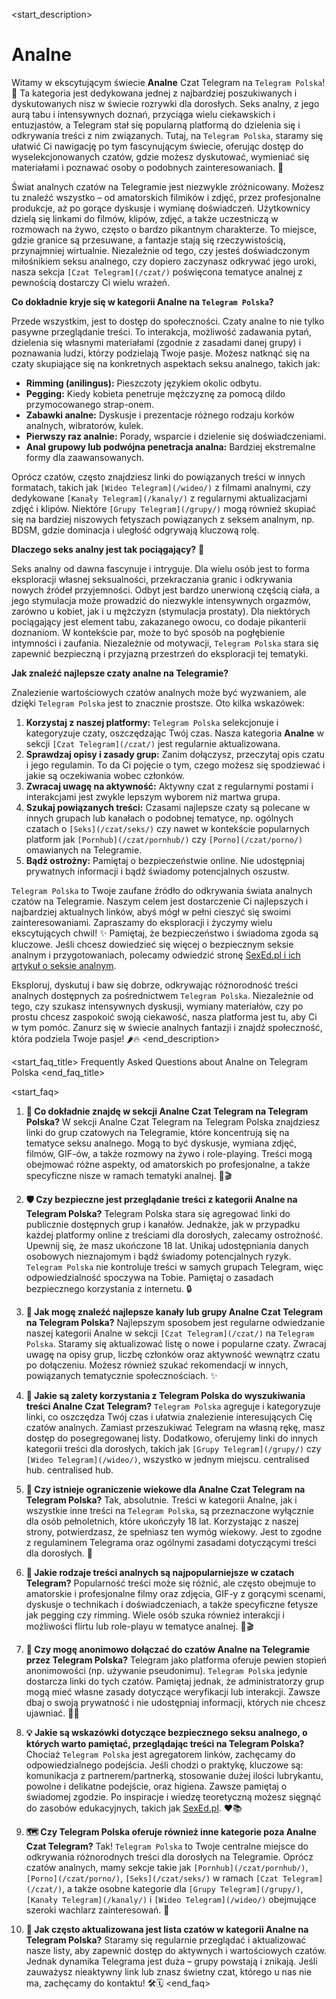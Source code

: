 <start_description>
# Analne

Witamy w ekscytującym świecie **Analne** Czat Telegram na `Telegram Polska`! 🍑 Ta kategoria jest dedykowana jednej z najbardziej poszukiwanych i dyskutowanych nisz w świecie rozrywki dla dorosłych. Seks analny, z jego aurą tabu i intensywnych doznań, przyciąga wielu ciekawskich i entuzjastów, a Telegram stał się popularną platformą do dzielenia się i odkrywania treści z nim związanych. Tutaj, na `Telegram Polska`, staramy się ułatwić Ci nawigację po tym fascynującym świecie, oferując dostęp do wyselekcjonowanych czatów, gdzie możesz dyskutować, wymieniać się materiałami i poznawać osoby o podobnych zainteresowaniach. 🚀

Świat analnych czatów na Telegramie jest niezwykle zróżnicowany. Możesz tu znaleźć wszystko – od amatorskich filmików i zdjęć, przez profesjonalne produkcje, aż po gorące dyskusje i wymianę doświadczeń. Użytkownicy dzielą się linkami do filmów, klipów, zdjęć, a także uczestniczą w rozmowach na żywo, często o bardzo pikantnym charakterze. To miejsce, gdzie granice są przesuwane, a fantazje stają się rzeczywistością, przynajmniej wirtualnie. Niezależnie od tego, czy jesteś doświadczonym miłośnikiem seksu analnego, czy dopiero zaczynasz odkrywać jego uroki, nasza sekcja `[Czat Telegram](/czat/)` poświęcona tematyce analnej z pewnością dostarczy Ci wielu wrażeń.

**Co dokładnie kryje się w kategorii Analne na `Telegram Polska`?**

Przede wszystkim, jest to dostęp do społeczności. Czaty analne to nie tylko pasywne przeglądanie treści. To interakcja, możliwość zadawania pytań, dzielenia się własnymi materiałami (zgodnie z zasadami danej grupy) i poznawania ludzi, którzy podzielają Twoje pasje. Możesz natknąć się na czaty skupiające się na konkretnych aspektach seksu analnego, takich jak:
*   **Rimming (anilingus):** Pieszczoty językiem okolic odbytu.
*   **Pegging:** Kiedy kobieta penetruje mężczyznę za pomocą dildo przymocowanego strap-onem.
*   **Zabawki analne:** Dyskusje i prezentacje różnego rodzaju korków analnych, wibratorów, kulek.
*   **Pierwszy raz analnie:** Porady, wsparcie i dzielenie się doświadczeniami.
*   **Anal grupowy lub podwójna penetracja analna:** Bardziej ekstremalne formy dla zaawansowanych.

Oprócz czatów, często znajdziesz linki do powiązanych treści w innych formatach, takich jak `[Wideo Telegram](/wideo/)` z filmami analnymi, czy dedykowane `[Kanały Telegram](/kanaly/)` z regularnymi aktualizacjami zdjęć i klipów. Niektóre `[Grupy Telegram](/grupy/)` mogą również skupiać się na bardziej niszowych fetyszach powiązanych z seksem analnym, np. BDSM, gdzie dominacja i uległość odgrywają kluczową rolę.

**Dlaczego seks analny jest tak pociągający?** 🤔

Seks analny od dawna fascynuje i intryguje. Dla wielu osób jest to forma eksploracji własnej seksualności, przekraczania granic i odkrywania nowych źródeł przyjemności. Odbyt jest bardzo unerwioną częścią ciała, a jego stymulacja może prowadzić do niezwykle intensywnych orgazmów, zarówno u kobiet, jak i u mężczyzn (stymulacja prostaty). Dla niektórych pociągający jest element tabu, zakazanego owocu, co dodaje pikanterii doznaniom. W kontekście par, może to być sposób na pogłębienie intymności i zaufania. Niezależnie od motywacji, `Telegram Polska` stara się zapewnić bezpieczną i przyjazną przestrzeń do eksploracji tej tematyki.

**Jak znaleźć najlepsze czaty analne na Telegramie?**

Znalezienie wartościowych czatów analnych może być wyzwaniem, ale dzięki `Telegram Polska` jest to znacznie prostsze. Oto kilka wskazówek:
1.  **Korzystaj z naszej platformy:** `Telegram Polska` selekcjonuje i kategoryzuje czaty, oszczędzając Twój czas. Nasza kategoria **Analne** w sekcji `[Czat Telegram](/czat/)` jest regularnie aktualizowana.
2.  **Sprawdzaj opisy i zasady grup:** Zanim dołączysz, przeczytaj opis czatu i jego regulamin. To da Ci pojęcie o tym, czego możesz się spodziewać i jakie są oczekiwania wobec członków.
3.  **Zwracaj uwagę na aktywność:** Aktywny czat z regularnymi postami i interakcjami jest zwykle lepszym wyborem niż martwa grupa.
4.  **Szukaj powiązanych treści:** Czasami najlepsze czaty są polecane w innych grupach lub kanałach o podobnej tematyce, np. ogólnych czatach o `[Seks](/czat/seks/)` czy nawet w kontekście popularnych platform jak `[Pornhub](/czat/pornhub/)` czy `[Porno](/czat/porno/)` omawianych na Telegramie.
5.  **Bądź ostrożny:** Pamiętaj o bezpieczeństwie online. Nie udostępniaj prywatnych informacji i bądź świadomy potencjalnych oszustw.

`Telegram Polska` to Twoje zaufane źródło do odkrywania świata analnych czatów na Telegramie. Naszym celem jest dostarczenie Ci najlepszych i najbardziej aktualnych linków, abyś mógł w pełni cieszyć się swoimi zainteresowaniami. Zapraszamy do eksploracji i życzymy wielu ekscytujących chwil! ✨ Pamiętaj, że bezpieczeństwo i świadoma zgoda są kluczowe. Jeśli chcesz dowiedzieć się więcej o bezpiecznym seksie analnym i przygotowaniach, polecamy odwiedzić stronę [SexEd.pl i ich artykuł o seksie analnym](https://sexed.pl/wiedza/seks/seks-analny-jak-sie-przygotowac-co-warto-wiedziec).

Eksploruj, dyskutuj i baw się dobrze, odkrywając różnorodność treści analnych dostępnych za pośrednictwem `Telegram Polska`. Niezależnie od tego, czy szukasz intensywnych dyskusji, wymiany materiałów, czy po prostu chcesz zaspokoić swoją ciekawość, nasza platforma jest tu, aby Ci w tym pomóc. Zanurz się w świecie analnych fantazji i znajdź społeczność, która podziela Twoje pasje! 🌶️🔥
<end_description>

<start_faq_title>
Frequently Asked Questions about Analne on Telegram Polska
<end_faq_title>

<start_faq>
1. **🤔 Co dokładnie znajdę w sekcji Analne Czat Telegram na Telegram Polska?**
W sekcji Analne Czat Telegram na Telegram Polska znajdziesz linki do grup czatowych na Telegramie, które koncentrują się na tematyce seksu analnego. Mogą to być dyskusje, wymiana zdjęć, filmów, GIF-ów, a także rozmowy na żywo i role-playing. Treści mogą obejmować różne aspekty, od amatorskich po profesjonalne, a także specyficzne nisze w ramach tematyki analnej. 💬🎬

2. **🛡️ Czy bezpieczne jest przeglądanie treści z kategorii Analne na Telegram Polska?**
Telegram Polska stara się agregować linki do publicznie dostępnych grup i kanałów. Jednakże, jak w przypadku każdej platformy online z treściami dla dorosłych, zalecamy ostrożność. Upewnij się, że masz ukończone 18 lat. Unikaj udostępniania danych osobowych nieznajomym i bądź świadomy potencjalnych ryzyk. `Telegram Polska` nie kontroluje treści w samych grupach Telegram, więc odpowiedzialność spoczywa na Tobie. Pamiętaj o zasadach bezpiecznego korzystania z internetu. 🔒

3. **🚀 Jak mogę znaleźć najlepsze kanały lub grupy Analne Czat Telegram na Telegram Polska?**
Najlepszym sposobem jest regularne odwiedzanie naszej kategorii Analne w sekcji `[Czat Telegram](/czat/)` na `Telegram Polska`. Staramy się aktualizować listę o nowe i popularne czaty. Zwracaj uwagę na opisy grup, liczbę członków oraz aktywność wewnątrz czatu po dołączeniu. Możesz również szukać rekomendacji w innych, powiązanych tematycznie społecznościach. ✨

4. **🌟 Jakie są zalety korzystania z Telegram Polska do wyszukiwania treści Analne Czat Telegram?**
`Telegram Polska` agreguje i kategoryzuje linki, co oszczędza Twój czas i ułatwia znalezienie interesujących Cię czatów analnych. Zamiast przeszukiwać Telegram na własną rękę, masz dostęp do posegregowanej listy. Dodatkowo, oferujemy linki do innych kategorii treści dla dorosłych, takich jak `[Grupy Telegram](/grupy/)` czy `[Wideo Telegram](/wideo/)`, wszystko w jednym miejscu.  centralised hub.  centralised hub.

5. **🔞 Czy istnieje ograniczenie wiekowe dla Analne Czat Telegram na Telegram Polska?**
Tak, absolutnie. Treści w kategorii Analne, jak i wszystkie inne treści na `Telegram Polska`, są przeznaczone wyłącznie dla osób pełnoletnich, które ukończyły 18 lat. Korzystając z naszej strony, potwierdzasz, że spełniasz ten wymóg wiekowy. Jest to zgodne z regulaminem Telegrama oraz ogólnymi zasadami dotyczącymi treści dla dorosłych. 🔞

6. **🌈 Jakie rodzaje treści analnych są najpopularniejsze w czatach Telegram?**
Popularność treści może się różnić, ale często obejmuje to amatorskie i profesjonalne filmy oraz zdjęcia, GIF-y z gorącymi scenami, dyskusje o technikach i doświadczeniach, a także specyficzne fetysze jak pegging czy rimming. Wiele osób szuka również interakcji i możliwości flirtu lub role-playu w tematyce analnej. 🍑🎬

7. **🤫 Czy mogę anonimowo dołączać do czatów Analne na Telegramie przez Telegram Polska?**
Telegram jako platforma oferuje pewien stopień anonimowości (np. używanie pseudonimu). `Telegram Polska` jedynie dostarcza linki do tych czatów. Pamiętaj jednak, że administratorzy grup mogą mieć własne zasady dotyczące weryfikacji lub interakcji. Zawsze dbaj o swoją prywatność i nie udostępniaj informacji, których nie chcesz ujawniać. 🕵️‍♂️

8. **💡 Jakie są wskazówki dotyczące bezpiecznego seksu analnego, o których warto pamiętać, przeglądając treści na Telegram Polska?**
Chociaż `Telegram Polska` jest agregatorem linków, zachęcamy do odpowiedzialnego podejścia. Jeśli chodzi o praktykę, kluczowe są: komunikacja z partnerem/partnerką, stosowanie dużej ilości lubrykantu, powolne i delikatne podejście, oraz higiena. Zawsze pamiętaj o świadomej zgodzie. Po inspiracje i wiedzę teoretyczną możesz sięgnąć do zasobów edukacyjnych, takich jak [SexEd.pl](https://sexed.pl). ❤️📚

9. **🗺️ Czy Telegram Polska oferuje również inne kategorie poza Analne Czat Telegram?**
Tak! `Telegram Polska` to Twoje centralne miejsce do odkrywania różnorodnych treści dla dorosłych na Telegramie. Oprócz czatów analnych, mamy sekcje takie jak `[Pornhub](/czat/pornhub/)`, `[Porno](/czat/porno/)`, `[Seks](/czat/seks/)` w ramach `[Czat Telegram](/czat/)`, a także osobne kategorie dla `[Grupy Telegram](/grupy/)`, `[Kanały Telegram](/kanaly/)` i `[Wideo Telegram](/wideo/)` obejmujące szeroki wachlarz zainteresowań. 🧭

10. **🔄 Jak często aktualizowana jest lista czatów w kategorii Analne na Telegram Polska?**
Staramy się regularnie przeglądać i aktualizować nasze listy, aby zapewnić dostęp do aktywnych i wartościowych czatów. Jednak dynamika Telegrama jest duża – grupy powstają i znikają. Jeśli zauważysz nieaktywny link lub znasz świetny czat, którego u nas nie ma, zachęcamy do kontaktu! 🛠️🗓️
<end_faq>